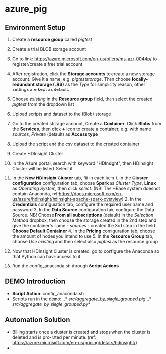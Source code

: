 # azure_pig

## Environment Setup

1. Create a **resource group** called *pigtest*

2. Create a trial BLOB storage account
  1. Go to link: <https://azure.microsoft.com/en-us/offers/ms-azr-0044p/> to register/create a free trial account
  2. After registration, click the **Storage accounts** to create a new storage account. Give it a name, e.g. *pigteststorage*. Then choose **locally-redundant storage (LRS)** as the *Type* for simplicity reason, other settings are kept as default.
  3. Choose *existing* in the **Resource group** field, then select the created *pigtest* from the dropdown list

3. Upload scripts and dataset to the (Blob) storage
  1. Go to the created storage account, Create a **Container**: Click **Blobs** from the **Services**, then click **+** icon to create a container, e.g. with name *sources*, *Private* (default) as **Access type** 
  2. Upload the script and the csv dataset to the created container

4. Create HDInsight Cluster
  1. In the Azure portal, search with keyword "HDInsight", then HDInsight Cluster will be listed. Select it
  2. In the **New HDInsight Cluster** tab, fill in each item
    1. In the **Cluster configuration** configuration tab, choose **Spark** as *Cluster Type*, **Linux** as *Operating System*, then click *select*. (NB! The HBase system doesnot contain Anaconda, ref:<https://docs.microsoft.com/en-us/azure/hdinsight/hdinsight-apache-spark-overview>)
    2. In the **Credentials** configuration tab, configure the required user name and password
    3. In the **Data Source** configuration tab, configure the Data Source. NB! Choose **From all subscriptions** (default) in the *Selection Method* dropbox, then choose the storage created in the 2nd step and give the container's name - *sources* - created the 3rd step in the field **Choose Default Container**
    4. In the **Pricing** configuration tab, choose the amount of nodes you intend to use
    5. In the **Resource Group** tab, choose *Use existing* and then select also *pigtest* as the resource group  

5. Now that HDInsight Cluster is created, go to configure the Anaconda so that Python can have access to it
  1. Run the config_anaconda.sh through **Script Actions**

## DEMO Introduction
* **Script Action**: config_anaconda.sh
* Scripts run in the demo: 
..* *src/aggregate_by_single_grouped.pig*
..* *src/aggregate_by_single_grouped.py**

## Automation Solution
* Billing starts once a cluster is created and stops when the cluster is deleted and is pro-rated per minute. (ref: <https://azure.microsoft.com/en-us/pricing/details/hdinsight/>)
*




